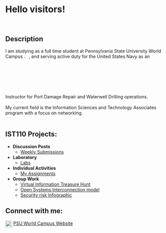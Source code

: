 <h1>Hello visitors!<br>
<br>
<h2>Description</h2>
I am studying as a full time student at Pennsylvania State University World Campus <img src="https://github.com/user-attachments/assets/bc38827b-ce23-4fdf-8fde-26f90c2dc760" height="3%" width="3%" />, and serving active duty for the United States Navy as an Instructor for Port Damage Repair and Waterwell Drilling operations.<br>
<br>
My current field is the Information Sciences and Technology Associates program with a focus on networking.<br/>
<br>


<h2>IST110 Projects:</h2>

- <b>Discussion Posts</b>
  - [Weekly Submissions](https://github.com/Scyp-exe/Discussion-Posts)
- <b>Laboratory</b>
  - [Labs](https://github.com/Scyp-exe/IST110-Labs)
- <b>Individual Activities</b>
  - [My Assignments](https://github.com/Scyp-exe/Individual-Assignments)
- <b>Group Work</b>
  - [Virtual Information Treasure Hunt](https://github.com/Scyp-exe/Group-activity-1)
  - [Open Systems Interconnection model](https://github.com/Scyp-exe/Group-activity-2)
  - [Security risk Infographic](https://github.com/Scyp-exe/Group-activity-3)

<h2>Connect with me:</h2>

[<img align="left" alt="ErajahScypion | LinkedIn" width="22px" src="https://cdn.jsdelivr.net/npm/simple-icons@v3/icons/linkedin.svg" />][linkedin]

[linkedin]: https://www.linkedin.com/in/erajah-scypion
<a href="https://www.worldcampus.psu.edu/">PSU World Campus Website</a>
